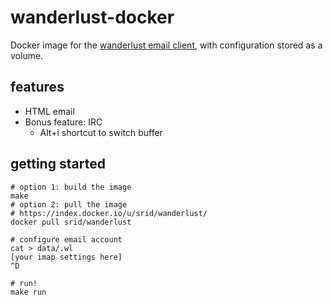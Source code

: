 # wanderlust-docker

Docker image for the [wanderlust email client](http://www.emacswiki.org/emacs/WanderLust), with configuration stored as a volume.

## features

* HTML email
* Bonus feature: IRC
  * Alt+i shortcut to switch buffer

## getting started

```
# option 1: build the image
make
# option 2: pull the image
# https://index.docker.io/u/srid/wanderlust/
docker pull srid/wanderlust

# configure email account
cat > data/.wl
[your imap settings here]
^D

# run!
make run
```
